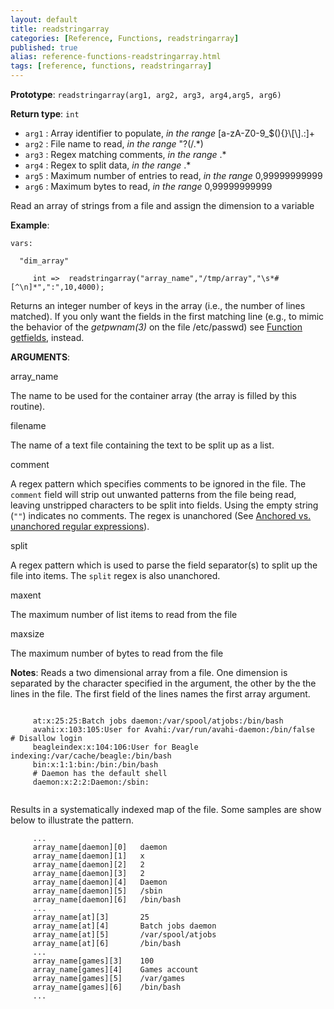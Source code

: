 ```yaml
---
layout: default
title: readstringarray
categories: [Reference, Functions, readstringarray]
published: true
alias: reference-functions-readstringarray.html
tags: [reference, functions, readstringarray]
---
```


**Prototype**: `readstringarray(arg1, arg2, arg3, arg4,arg5, arg6)`

**Return type**: `int`

* `arg1` : Array identifier to populate, *in the range*
[a-zA-Z0-9\_\$(){}\\[\\].:]+
* `arg2` : File name to read, *in the range* "?(/.\*)   
* `arg3` : Regex matching comments, *in the range* .\*
* `arg4` : Regex to split data, *in the range* .\*
* `arg5` : Maximum number of entries to read, *in the range*
0,99999999999   
* `arg6` : Maximum bytes to read, *in the range* 0,99999999999   

Read an array of strings from a file and assign the dimension to a
variable

**Example**:

```cf3
vars:

  "dim_array" 

     int =>  readstringarray("array_name","/tmp/array","\s*#[^\n]*",":",10,4000);
```

Returns an integer number of keys in the array (i.e., the number of
lines matched). If you only want the fields in the first matching line
(e.g., to mimic the behavior of the *getpwnam(3)* on the file
/etc/passwd) see [Function getfields](#Function-getfields), instead.

**ARGUMENTS**:

array\_name

The name to be used for the container array (the array is filled by this
routine).   

filename

The name of a text file containing the text to be split up as a list.   

comment

A regex pattern which specifies comments to be ignored in the file. The
`comment` field will strip out unwanted patterns from the file being
read, leaving unstripped characters to be split into fields. Using the
empty string (`""`) indicates no comments. The regex is unanchored (See
[Anchored vs. unanchored regular
expressions](#Anchored-vs_002e-unanchored-regular-expressions)).   

split

A regex pattern which is used to parse the field separator(s) to split
up the file into items. The `split` regex is also unanchored.   

maxent

The maximum number of list items to read from the file   

maxsize

The maximum number of bytes to read from the file

**Notes**:
Reads a two dimensional array from a file. One dimension is separated by
the character specified in the argument, the other by the the lines in
the file. The first field of the lines names the first array argument.

```cf3
     
     at:x:25:25:Batch jobs daemon:/var/spool/atjobs:/bin/bash
     avahi:x:103:105:User for Avahi:/var/run/avahi-daemon:/bin/false    # Disallow login
     beagleindex:x:104:106:User for Beagle indexing:/var/cache/beagle:/bin/bash
     bin:x:1:1:bin:/bin:/bin/bash
     # Daemon has the default shell
     daemon:x:2:2:Daemon:/sbin:
     
```

Results in a systematically indexed map of the file. Some samples are
show below to illustrate the pattern.

```cf3
     ...
     array_name[daemon][0]   daemon
     array_name[daemon][1]   x
     array_name[daemon][2]   2
     array_name[daemon][3]   2
     array_name[daemon][4]   Daemon
     array_name[daemon][5]   /sbin
     array_name[daemon][6]   /bin/bash
     ...
     array_name[at][3]       25
     array_name[at][4]       Batch jobs daemon
     array_name[at][5]       /var/spool/atjobs
     array_name[at][6]       /bin/bash
     ...
     array_name[games][3]    100
     array_name[games][4]    Games account
     array_name[games][5]    /var/games
     array_name[games][6]    /bin/bash
     ...
     
```
